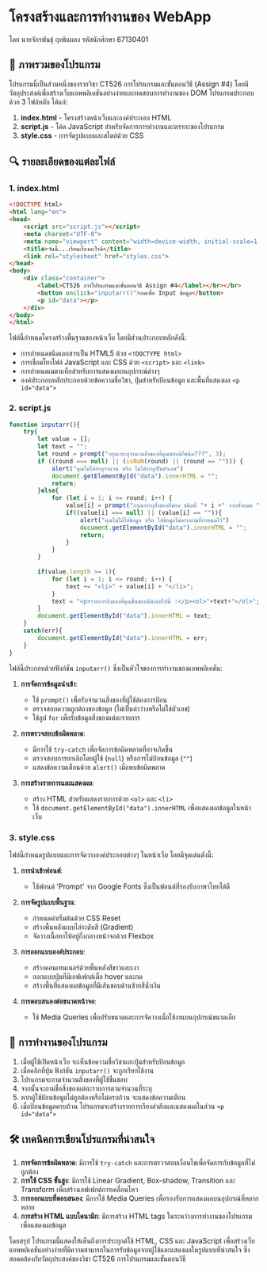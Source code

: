 # โครงสร้างและการทำงานของ WebApp
โดย นายจักรพันธุ์ ฤทธิแผลง รหัสนักศึกษา 67130401

## 📄 ภาพรวมของโปรแกรม

โปรแกรมนี้เป็นส่วนหนึ่งของรายวิชา CT526 การโปรแกรมและขั้นตอนวิธี (Assign #4) โดยมีวัตถุประสงค์เพื่อสร้างเว็บแอพพลิเคชันอย่างง่ายและทดสอบการทำงานของ DOM โปรแกรมประกอบด้วย 3 ไฟล์หลัก ได้แก่:

1. **index.html** - โครงสร้างหน้าเว็บและองค์ประกอบ HTML
2. **script.js** - โค้ด JavaScript สำหรับจัดการการทำงานและตรรกะของโปรแกรม
3. **style.css** - การจัดรูปแบบและสไตล์ด้วย CSS

## 🔍 รายละเอียดของแต่ละไฟล์

### 1. index.html

```html
<!DOCTYPE html>
<html lang="en">
<head>
    <script src="script.js"></script>
    <meta charset="UTF-8">
    <meta name="viewport" content="width=device-width, initial-scale=1.0">
    <title>วันนี้...เรียนเรื่องอะไรดี</title>
    <link rel="stylesheet" href="styles.css">
</head>
<body>
    <div class="container">
        <label>CT526 การโปรแกรมและขั้นตอนวิธี Assign #4</label></br></br>
        <button onclick="inputarr()">กดเพื่อ Input ข้อมูล</button>
        <p id="data"></p>
    </div>
</body>
</html>
```

ไฟล์นี้กำหนดโครงสร้างพื้นฐานของหน้าเว็บ โดยมีส่วนประกอบหลักดังนี้:
- การกำหนดชนิดเอกสารเป็น HTML5 ด้วย `<!DOCTYPE html>`
- การเชื่อมโยงไฟล์ JavaScript และ CSS ด้วย `<script>` และ `<link>`
- การกำหนดเมตาแท็กสำหรับการแสดงผลบนอุปกรณ์ต่างๆ
- องค์ประกอบหลักประกอบด้วยข้อความชื่อวิชา, ปุ่มสำหรับป้อนข้อมูล และพื้นที่แสดงผล `<p id="data">`

### 2. script.js

```javascript
function inputarr(){
    try{
        let value = [];
        let text = "";
        let round = prompt("กรุณาระบุจำนวนสิ่งของที่คุณชอบมีกี่ชนิด???", 3);
        if ((round === null) || (isNaN(round) || (round == ""))) {
            alert("คุณไม่ได้ระบุจำนวน หรือ ไม่ได้ระบุเป็นตัวเลข")
            document.getElementById("data").innerHTML = "";
            return;
        }else{
            for (let i = 1; i <= round; i++) {
                value[i] = prompt("กรุณาระบุสิ่งของที่ชอบ ชนิดที่ "+ i +" จากทั้งหมด "+ round +" รายการ", "ไม่ระบุ");
                if((value[i] === null) || (value[i] == "")){
                    alert("คุณไม่ได้ใส่ข้อมูล หรือ ใส่ข้อมูลไม่ครบตามที่กำหนดไว้")
                    document.getElementById("data").innerHTML = "";
                    return;
                }
            }
        }
        
        if(value.length >= 1){
            for (let i = 1; i <= round; i++) {
                text += "<li>" + value[i] + "</li>";
            }
            text = "<p>รายการสิ่งของที่คุณชื่นชอบมีดังต่อไปนี้ :</p><ol>"+text+"</ol>";
        }
        document.getElementById("data").innerHTML = text;
    }
    catch(err){
        document.getElementById("data").innerHTML = err;
    }
}
```

ไฟล์นี้ประกอบด้วยฟังก์ชัน `inputarr()` ซึ่งเป็นหัวใจของการทำงานของแอพพลิเคชัน:

1. **การจัดการข้อมูลนำเข้า**:
   - ใช้ `prompt()` เพื่อรับจำนวนสิ่งของที่ผู้ใช้ต้องการป้อน
   - ตรวจสอบความถูกต้องของข้อมูล (ไม่เป็นค่าว่างหรือไม่ใช่ตัวเลข)
   - ใช้ลูป `for` เพื่อรับข้อมูลสิ่งของแต่ละรายการ

2. **การตรวจสอบข้อผิดพลาด**:
   - มีการใช้ `try-catch` เพื่อจัดการข้อผิดพลาดที่อาจเกิดขึ้น
   - ตรวจสอบการยกเลิกโดยผู้ใช้ (`null`) หรือการไม่ป้อนข้อมูล (`""`)
   - แสดงข้อความเตือนด้วย `alert()` เมื่อพบข้อผิดพลาด

3. **การสร้างรายการและแสดงผล**:
   - สร้าง HTML สำหรับแสดงรายการด้วย `<ol>` และ `<li>`
   - ใช้ `document.getElementById("data").innerHTML` เพื่อแสดงผลข้อมูลในหน้าเว็บ

### 3. style.css

ไฟล์นี้กำหนดรูปแบบและการจัดวางองค์ประกอบต่างๆ ในหน้าเว็บ โดยมีจุดเด่นดังนี้:

1. **การนำเข้าฟอนต์**:
   - ใช้ฟอนต์ 'Prompt' จาก Google Fonts ซึ่งเป็นฟอนต์ที่รองรับภาษาไทยได้ดี

2. **การจัดรูปแบบพื้นฐาน**:
   - กำหนดค่าเริ่มต้นด้วย CSS Reset
   - สร้างพื้นหลังแบบไล่ระดับสี (Gradient)
   - จัดวางเนื้อหาให้อยู่กึ่งกลางหน้าจอด้วย Flexbox

3. **การออกแบบองค์ประกอบ**:
   - สร้างคอนเทนเนอร์ด้วยพื้นหลังสีขาวและเงา
   - ออกแบบปุ่มที่มีเอฟเฟกต์เมื่อ hover และกด
   - สร้างพื้นที่แสดงผลข้อมูลที่มีเส้นขอบด้านซ้ายสีน้ำเงิน

4. **การตอบสนองต่อขนาดหน้าจอ**:
   - ใช้ Media Queries เพื่อปรับขนาดและการจัดวางเมื่อใช้งานบนอุปกรณ์ขนาดเล็ก

## 🔄 การทำงานของโปรแกรม

1. เมื่อผู้ใช้เปิดหน้าเว็บ จะเห็นข้อความชื่อวิชาและปุ่มสำหรับป้อนข้อมูล
2. เมื่อคลิกที่ปุ่ม ฟังก์ชัน `inputarr()` จะถูกเรียกใช้งาน
3. โปรแกรมจะถามจำนวนสิ่งของที่ผู้ใช้ชื่นชอบ
4. จากนั้นจะถามชื่อสิ่งของแต่ละรายการตามจำนวนที่ระบุ
5. หากผู้ใช้ป้อนข้อมูลไม่ถูกต้องหรือไม่ครบถ้วน จะแสดงข้อความเตือน
6. เมื่อป้อนข้อมูลครบถ้วน โปรแกรมจะสร้างรายการเรียงลำดับและแสดงผลในส่วน `<p id="data">`

## 🛠️ เทคนิคการเขียนโปรแกรมที่น่าสนใจ

1. **การจัดการข้อผิดพลาด**: มีการใช้ `try-catch` และการตรวจสอบเงื่อนไขเพื่อจัดการกับข้อมูลที่ไม่ถูกต้อง
2. **การใช้ CSS ขั้นสูง**: มีการใช้ Linear Gradient, Box-shadow, Transition และ Transform เพื่อสร้างเอฟเฟกต์การเคลื่อนไหว
3. **การออกแบบที่ตอบสนอง**: มีการใช้ Media Queries เพื่อรองรับการแสดงผลบนอุปกรณ์ที่หลากหลาย
4. **การสร้าง HTML แบบไดนามิก**: มีการสร้าง HTML tags ในระหว่างการทำงานของโปรแกรมเพื่อแสดงผลข้อมูล

โดยสรุป โปรแกรมนี้แสดงให้เห็นถึงการประยุกต์ใช้ HTML, CSS และ JavaScript เพื่อสร้างเว็บแอพพลิเคชันอย่างง่ายที่มีความสามารถในการรับข้อมูลจากผู้ใช้และแสดงผลในรูปแบบที่น่าสนใจ ซึ่งสอดคล้องกับวัตถุประสงค์ของวิชา CT526 การโปรแกรมและขั้นตอนวิธี
